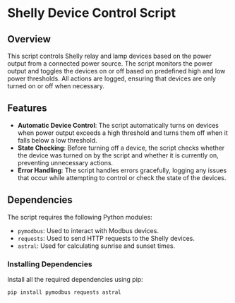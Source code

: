 # Shelly Device Control Script

## Overview

This script controls Shelly relay and lamp devices based on the power output from a connected power source. The script monitors the power output and toggles the devices on or off based on predefined high and low power thresholds. All actions are logged, ensuring that devices are only turned on or off when necessary.

## Features

- **Automatic Device Control**: The script automatically turns on devices when power output exceeds a high threshold and turns them off when it falls below a low threshold.
- **State Checking**: Before turning off a device, the script checks whether the device was turned on by the script and whether it is currently on, preventing unnecessary actions.
- **Error Handling**: The script handles errors gracefully, logging any issues that occur while attempting to control or check the state of the devices.

## Dependencies

The script requires the following Python modules:

- `pymodbus`: Used to interact with Modbus devices.
- `requests`: Used to send HTTP requests to the Shelly devices.
- `astral`: Used for calculating sunrise and sunset times.

### Installing Dependencies

Install all the required dependencies using pip:

```bash
pip install pymodbus requests astral

